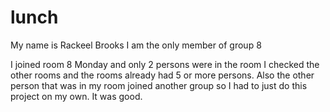 # lunch

My name is Rackeel Brooks I am the only member of group 8 

I joined room 8 Monday and only 2 persons were in the room I checked the other rooms and the rooms already had 5 or more persons.
Also the other person that was in my room joined another group so I had to just do this project on my own.
It was good.
